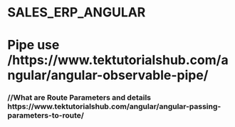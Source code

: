 # SALES_ERP_ANGULAR
<h1>Pipe use /https://www.tektutorialshub.com/angular/angular-observable-pipe/</h1>

<h3>//What are Route Parameters and details https://www.tektutorialshub.com/angular/angular-passing-parameters-to-route/</h3>
